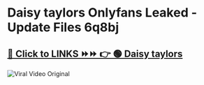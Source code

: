 
 # Daisy taylors Onlyfans Leaked - Update Files 6q8bj

## <h2><a href="https://clipsfans.com/Daisy_taylors&ref=git">🔗 Click to LINKS ⏩⏩ 👉 🟢 Daisy taylors </a></h2>

<a href="https://clipsfans.com/Daisy_taylors&ref=git" rel="nofollow" data-target="animated-image.originalLink"><img src="https://i.ibb.co.com/xMMVF88/686577567.gif" alt="Viral Video Original" style="max-width: 100%; display: inline-block;" data-target="animated-image.originalImage"></a>

